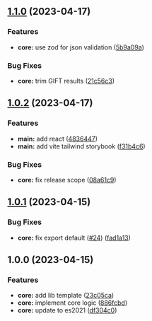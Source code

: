 ## [1.1.0](https://github.com/Edu-Games-Academy/Simple-Quiz-Composer/compare/sqc-core-functions-v1.0.2...sqc-core-functions-v1.1.0) (2023-04-17)


### Features

* **core:** use zod for json validation ([5b9a09a](https://github.com/Edu-Games-Academy/Simple-Quiz-Composer/commit/5b9a09a41aafe9fe6fea13502b18960c483bdc4c))


### Bug Fixes

* **core:** trim GIFT results ([21c56c3](https://github.com/Edu-Games-Academy/Simple-Quiz-Composer/commit/21c56c397e319233573d02dfca6aebea893f39c0))

## [1.0.2](https://github.com/Edu-Games-Academy/Simple-Quiz-Composer/compare/sqc-core-functions-v1.0.1...sqc-core-functions-v1.0.2) (2023-04-17)


### Features

* **main:** add react ([4836447](https://github.com/Edu-Games-Academy/Simple-Quiz-Composer/commit/48364479e4a1e5ac8031b3beb68c05c68b567cd7))
* **main:** add vite tailwind storybook ([f31b4c6](https://github.com/Edu-Games-Academy/Simple-Quiz-Composer/commit/f31b4c6eb68c13fcc84a166f30939418a656418e))


### Bug Fixes

* **core:** fix release scope ([08a61c9](https://github.com/Edu-Games-Academy/Simple-Quiz-Composer/commit/08a61c93e1b66e501575f052510ffbc442d31d0f))

## [1.0.1](https://github.com/Edu-Games-Academy/Simple-Quiz-Composer/compare/sqc-core-functions-v1.0.0...sqc-core-functions-v1.0.1) (2023-04-15)


### Bug Fixes

* **core:** fix export default ([#24](https://github.com/Edu-Games-Academy/Simple-Quiz-Composer/issues/24)) ([fad1a13](https://github.com/Edu-Games-Academy/Simple-Quiz-Composer/commit/fad1a134341e836bfe3daaa09e4cfa7023a394b2))

## 1.0.0 (2023-04-15)


### Features

* **core:** add lib template ([23c05ca](https://github.com/Edu-Games-Academy/Simple-Quiz-Composer/commit/23c05ca871bda962ab2715ac9fc79f86b46e75ee))
* **core:** implement core logic ([886fcbd](https://github.com/Edu-Games-Academy/Simple-Quiz-Composer/commit/886fcbd45fffde41cdeab4b8702a55bd5238a7cd))
* **core:** update to es2021 ([df304c0](https://github.com/Edu-Games-Academy/Simple-Quiz-Composer/commit/df304c097d07d750499b14d35d4c325327e10636))
